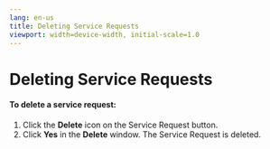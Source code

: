 ```yaml
---
lang: en-us
title: Deleting Service Requests
viewport: width=device-width, initial-scale=1.0
---
```


#  Deleting Service Requests

#### To delete a service request:

1.  Click the **Delete** icon on the Service Request button.
2.  Click **Yes** in the **Delete** window. The Service Request is deleted.